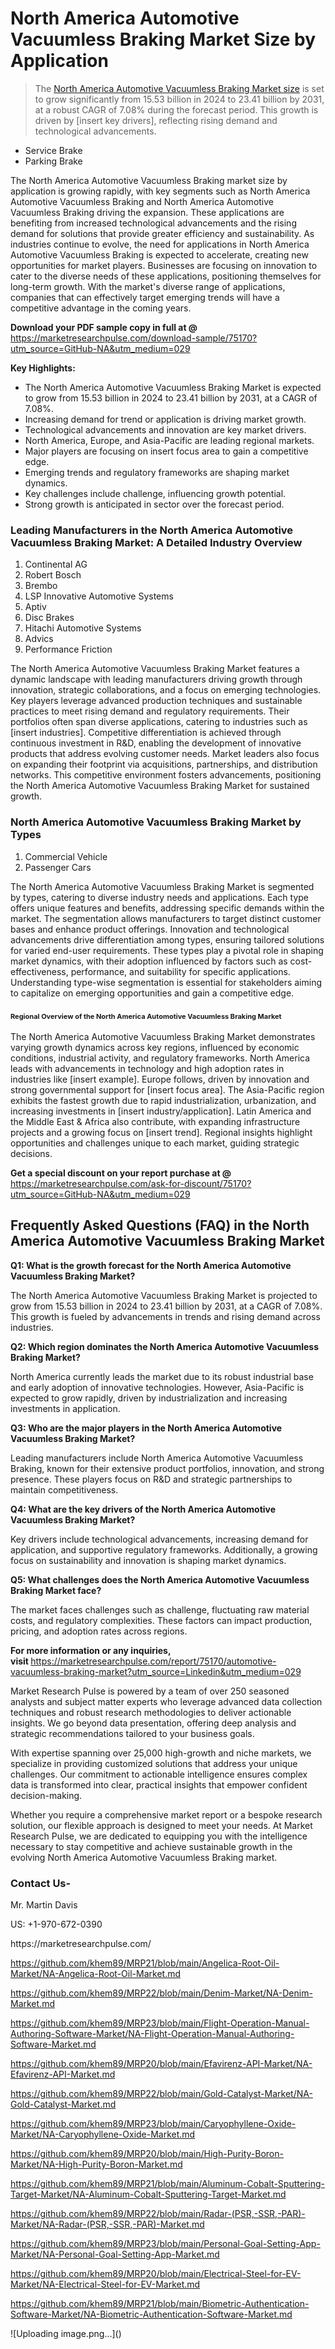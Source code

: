 <h1>North America Automotive Vacuumless Braking Market&nbsp;Size by Application</h1><blockquote><p>The <a href="https://marketresearchpulse.com/download-sample/75170?utm_source=GitHub-NA&amp;utm_medium=029">North America Automotive Vacuumless Braking Market size</a> is set to grow significantly from 15.53 billion in 2024 to 23.41 billion by 2031, at a robust CAGR of 7.08% during the forecast period. This growth is driven by [insert key drivers], reflecting rising demand and technological advancements.</p></blockquote><ul><li>Service Brake<li> Parking Brake</li></ul><p>The North America Automotive Vacuumless Braking market size by application is growing rapidly, with key segments such as North America Automotive Vacuumless Braking and North America Automotive Vacuumless Braking driving the expansion. These applications are benefiting from increased technological advancements and the rising demand for solutions that provide greater efficiency and sustainability. As industries continue to evolve, the need for applications in North America Automotive Vacuumless Braking is expected to accelerate, creating new opportunities for market players. Businesses are focusing on innovation to cater to the diverse needs of these applications, positioning themselves for long-term growth. With the market's diverse range of applications, companies that can effectively target emerging trends will have a competitive advantage in the coming years.</p><p><strong>Download your PDF sample copy in full at @ </strong><a href="https://marketresearchpulse.com/download-sample/75170?utm_source=GitHub-NA&amp;utm_medium=029">https://marketresearchpulse.com/download-sample/75170?utm_source=GitHub-NA&amp;utm_medium=029</a></p><p><strong>Key Highlights: </strong></p><ul><li>The North America Automotive Vacuumless Braking Market is expected to grow from 15.53 billion in 2024 to 23.41 billion by 2031, at a CAGR of 7.08%.</li><li>Increasing demand for trend or application is driving market growth.</li><li>Technological advancements and innovation are key market drivers.</li><li>North America, Europe, and Asia-Pacific are leading regional markets.</li><li>Major players are focusing on insert focus area to gain a competitive edge.</li><li>Emerging trends and regulatory frameworks are shaping market dynamics.</li><li>Key challenges include challenge, influencing growth potential.</li><li>Strong growth is anticipated in sector over the forecast period.</li></ul><h3>Leading Manufacturers in the North America Automotive Vacuumless Braking Market: A Detailed Industry Overview</h3><ol><li>Continental AG</li><li>Robert Bosch</li><li>Brembo</li><li>LSP Innovative Automotive Systems</li><li>Aptiv</li><li>Disc Brakes</li><li>Hitachi Automotive Systems</li><li>Advics</li><li>Performance Friction</li></ol><div class="flex max-w-full flex-col flex-grow"><div class="min-h-8 text-message flex w-full flex-col items-end gap-2 whitespace-normal break-words [.text-message+&amp;]:mt-5" dir="auto" data-message-author-role="assistant" data-message-id="fd8432e4-4910-450d-b182-61b7bfb0a01f" data-message-model-slug="gpt-4o"><div class="flex w-full flex-col gap-1 empty:hidden first:pt-[3px]"><div class="markdown prose w-full break-words dark:prose-invert light"><p>The North America Automotive Vacuumless Braking Market features a dynamic landscape with leading manufacturers driving growth through innovation, strategic collaborations, and a focus on emerging technologies. Key players leverage advanced production techniques and sustainable practices to meet rising demand and regulatory requirements. Their portfolios often span diverse applications, catering to industries such as [insert industries]. Competitive differentiation is achieved through continuous investment in R&amp;D, enabling the development of innovative products that address evolving customer needs. Market leaders also focus on expanding their footprint via acquisitions, partnerships, and distribution networks. This competitive environment fosters advancements, positioning the North America Automotive Vacuumless Braking Market for sustained growth.</p></div></div></div></div><h3>North America Automotive Vacuumless Braking Market by Types</h3><ol><li>Commercial Vehicle<li> Passenger Cars</li></ol><div class="flex max-w-full flex-col flex-grow"><div class="min-h-8 text-message flex w-full flex-col items-end gap-2 whitespace-normal break-words [.text-message+&amp;]:mt-5" dir="auto" data-message-author-role="assistant" data-message-id="084470be-0bb7-4664-bddf-5156b4f41249" data-message-model-slug="gpt-4o-mini"><div class="flex w-full flex-col gap-1 empty:hidden first:pt-[3px]"><div class="markdown prose w-full break-words dark:prose-invert light"><p>The North America Automotive Vacuumless Braking Market is segmented by types, catering to diverse industry needs and applications. Each type offers unique features and benefits, addressing specific demands within the market. The segmentation allows manufacturers to target distinct customer bases and enhance product offerings. Innovation and technological advancements drive differentiation among types, ensuring tailored solutions for varied end-user requirements. These types play a pivotal role in shaping market dynamics, with their adoption influenced by factors such as cost-effectiveness, performance, and suitability for specific applications. Understanding type-wise segmentation is essential for stakeholders aiming to capitalize on emerging opportunities and gain a competitive edge.</p></div></div></div></div><h3><span style="font-size: 11px;">Regional Overview of the North America Automotive Vacuumless Braking Market</span></h3><div class="flex max-w-full flex-col flex-grow"><div class="min-h-8 text-message flex w-full flex-col items-end gap-2 whitespace-normal break-words [.text-message+&amp;]:mt-5" dir="auto" data-message-author-role="assistant" data-message-id="e9038762-ce64-4e30-91c9-9bd413514231" data-message-model-slug="gpt-4o-mini"><div class="flex w-full flex-col gap-1 empty:hidden first:pt-[3px]"><div class="markdown prose w-full break-words dark:prose-invert light"><p>The North America Automotive Vacuumless Braking Market demonstrates varying growth dynamics across key regions, influenced by economic conditions, industrial activity, and regulatory frameworks. North America leads with advancements in technology and high adoption rates in industries like [insert example]. Europe follows, driven by innovation and strong governmental support for [insert focus area]. The Asia-Pacific region exhibits the fastest growth due to rapid industrialization, urbanization, and increasing investments in [insert industry/application]. Latin America and the Middle East &amp; Africa also contribute, with expanding infrastructure projects and a growing focus on [insert trend]. Regional insights highlight opportunities and challenges unique to each market, guiding strategic decisions.</p></div></div></div></div><p><strong>Get a special discount on your report purchase at @ </strong><a href="https://marketresearchpulse.com/ask-for-discount/75170?utm_source=GitHub-NA&amp;utm_medium=029">https://marketresearchpulse.com/ask-for-discount/75170?utm_source=GitHub-NA&amp;utm_medium=029</a></p><h2>Frequently Asked Questions (FAQ) in the North America Automotive Vacuumless Braking Market</h2><p><strong>Q1: What is the growth forecast for the North America Automotive Vacuumless Braking Market?</strong></p><p>The North America Automotive Vacuumless Braking Market is projected to grow from 15.53 billion in 2024 to 23.41 billion by 2031, at a CAGR of 7.08%. This growth is fueled by advancements in trends and rising demand across industries.</p><p><strong>Q2: Which region dominates the North America Automotive Vacuumless Braking Market?</strong></p><p>North America currently leads the market due to its robust industrial base and early adoption of innovative technologies. However, Asia-Pacific is expected to grow rapidly, driven by industrialization and increasing investments in application.</p><p><strong>Q3: Who are the major players in the North America Automotive Vacuumless Braking Market?</strong></p><p>Leading manufacturers include North America Automotive Vacuumless Braking, known for their extensive product portfolios, innovation, and strong presence. These players focus on R&amp;D and strategic partnerships to maintain competitiveness.</p><p><strong>Q4: What are the key drivers of the North America Automotive Vacuumless Braking Market?</strong></p><p>Key drivers include technological advancements, increasing demand for application, and supportive regulatory frameworks. Additionally, a growing focus on sustainability and innovation is shaping market dynamics.</p><p><strong>Q5: What challenges does the North America Automotive Vacuumless Braking Market face?</strong></p><p>The market faces challenges such as challenge, fluctuating raw material costs, and regulatory complexities. These factors can impact production, pricing, and adoption rates across regions.</p><p><strong>For more information or any inquiries, visit&nbsp;</strong><a href="https://marketresearchpulse.com/report/75170/automotive-vacuumless-braking-market?utm_source=Linkedin&utm_medium=029">https://marketresearchpulse.com/report/75170/automotive-vacuumless-braking-market?utm_source=Linkedin&utm_medium=029</a></p><p>Market Research Pulse is powered by a team of over 250 seasoned analysts and subject matter experts who leverage advanced data collection techniques and robust research methodologies to deliver actionable insights. We go beyond data presentation, offering deep analysis and strategic recommendations tailored to your business goals.</p><p>With expertise spanning over 25,000 high-growth and niche markets, we specialize in providing customized solutions that address your unique challenges. Our commitment to actionable intelligence ensures complex data is transformed into clear, practical insights that empower confident decision-making.</p><p>Whether you require a comprehensive market report or a bespoke research solution, our flexible approach is designed to meet your needs. At Market Research Pulse, we are dedicated to equipping you with the intelligence necessary to stay competitive and achieve sustainable growth in the evolving North America Automotive Vacuumless Braking market.</p><h3><strong>Contact Us-</strong></h3><p>Mr. Martin Davis</p><p>US: +1-970-672-0390</p><p>https://marketresearchpulse.com/</p><p><a href="https://github.com/khem89/MRP21/blob/main/Angelica-Root-Oil-Market/NA-Angelica-Root-Oil-Market.md">https://github.com/khem89/MRP21/blob/main/Angelica-Root-Oil-Market/NA-Angelica-Root-Oil-Market.md</a></p><p><a href="https://github.com/khem89/MRP22/blob/main/Denim-Market/NA-Denim-Market.md">https://github.com/khem89/MRP22/blob/main/Denim-Market/NA-Denim-Market.md</a></p><p><a href="https://github.com/khem89/MRP23/blob/main/Flight-Operation-Manual-Authoring-Software-Market/NA-Flight-Operation-Manual-Authoring-Software-Market.md">https://github.com/khem89/MRP23/blob/main/Flight-Operation-Manual-Authoring-Software-Market/NA-Flight-Operation-Manual-Authoring-Software-Market.md</a></p><p><a href="https://github.com/khem89/MRP20/blob/main/Efavirenz-API-Market/NA-Efavirenz-API-Market.md">https://github.com/khem89/MRP20/blob/main/Efavirenz-API-Market/NA-Efavirenz-API-Market.md</a></p><p><a href="https://github.com/khem89/MRP22/blob/main/Gold-Catalyst-Market/NA-Gold-Catalyst-Market.md">https://github.com/khem89/MRP22/blob/main/Gold-Catalyst-Market/NA-Gold-Catalyst-Market.md</a></p><p><a href="https://github.com/khem89/MRP23/blob/main/Caryophyllene-Oxide-Market/NA-Caryophyllene-Oxide-Market.md">https://github.com/khem89/MRP23/blob/main/Caryophyllene-Oxide-Market/NA-Caryophyllene-Oxide-Market.md</a></p><p><a href="https://github.com/khem89/MRP20/blob/main/High-Purity-Boron-Market/NA-High-Purity-Boron-Market.md">https://github.com/khem89/MRP20/blob/main/High-Purity-Boron-Market/NA-High-Purity-Boron-Market.md</a></p><p><a href="https://github.com/khem89/MRP21/blob/main/Aluminum-Cobalt-Sputtering-Target-Market/NA-Aluminum-Cobalt-Sputtering-Target-Market.md">https://github.com/khem89/MRP21/blob/main/Aluminum-Cobalt-Sputtering-Target-Market/NA-Aluminum-Cobalt-Sputtering-Target-Market.md</a></p><p><a href="https://github.com/khem89/MRP22/blob/main/Radar-(PSR,-SSR,-PAR)-Market/NA-Radar-(PSR,-SSR,-PAR)-Market.md">https://github.com/khem89/MRP22/blob/main/Radar-(PSR,-SSR,-PAR)-Market/NA-Radar-(PSR,-SSR,-PAR)-Market.md</a></p><p><a href="https://github.com/khem89/MRP23/blob/main/Personal-Goal-Setting-App-Market/NA-Personal-Goal-Setting-App-Market.md">https://github.com/khem89/MRP23/blob/main/Personal-Goal-Setting-App-Market/NA-Personal-Goal-Setting-App-Market.md</a></p><p><a href="https://github.com/khem89/MRP20/blob/main/Electrical-Steel-for-EV-Market/NA-Electrical-Steel-for-EV-Market.md">https://github.com/khem89/MRP20/blob/main/Electrical-Steel-for-EV-Market/NA-Electrical-Steel-for-EV-Market.md</a></p><p><a href="https://github.com/khem89/MRP21/blob/main/Biometric-Authentication-Software-Market/NA-Biometric-Authentication-Software-Market.md">https://github.com/khem89/MRP21/blob/main/Biometric-Authentication-Software-Market/NA-Biometric-Authentication-Software-Market.md</a></p>
![Uploading image.png…]()
